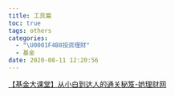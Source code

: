 ```yaml
---
title: 工具篇
toc: true
tags: others
categories:
  - "\U0001F4B0投资理财"
  - 基金
date: 2020-08-11 12:20:56
---
```



[【基金大课堂】从小白到达人的通关秘笈-她理财网](https://www.talicai.com/post/148331)
